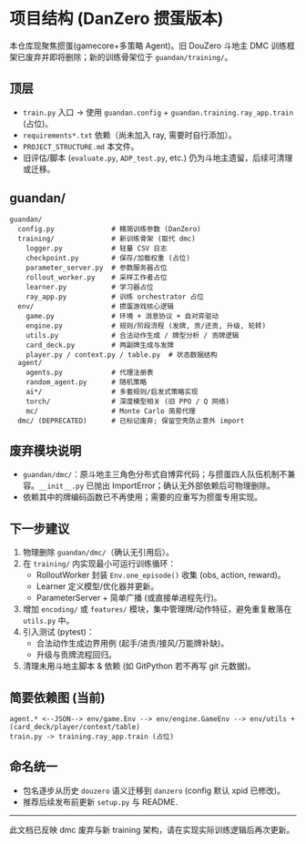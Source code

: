 # 项目结构 (DanZero 掼蛋版本)

本仓库现聚焦掼蛋(gamecore+多策略 Agent)。旧 DouZero 斗地主 DMC 训练框架已废弃并即将删除；新的训练骨架位于 `guandan/training/`。

## 顶层
- `train.py` 入口 -> 使用 `guandan.config` + `guandan.training.ray_app.train` (占位)。
- `requirements*.txt` 依赖（尚未加入 ray, 需要时自行添加）。
- `PROJECT_STRUCTURE.md` 本文件。
- 旧评估/脚本 (`evaluate.py`, `ADP_test.py`, etc.) 仍为斗地主遗留，后续可清理或迁移。

## guandan/
```
guandan/
  config.py              # 精简训练参数 (DanZero)
  training/              # 新训练骨架 (取代 dmc)
    logger.py            # 轻量 CSV 日志
    checkpoint.py        # 保存/加载权重 (占位)
    parameter_server.py  # 参数服务器占位
    rollout_worker.py    # 采样工作者占位
    learner.py           # 学习器占位
    ray_app.py           # 训练 orchestrator 占位
  env/                   # 掼蛋游戏核心逻辑
    game.py              # 环境 + 消息协议 + 自对弈驱动
    engine.py            # 规则/阶段流程 (发牌, 贡/还贡, 升级, 轮转)
    utils.py             # 合法动作生成 / 牌型分析 / 贡牌逻辑
    card_deck.py         # 两副牌生成与发牌
    player.py / context.py / table.py  # 状态数据结构
  agent/
    agents.py            # 代理注册表
    random_agent.py      # 随机策略
    ai*/                 # 多套规则/启发式策略实现
    torch/               # 深度模型相关 (旧 PPO / Q 网络)
    mc/                  # Monte Carlo 简易代理
  dmc/ (DEPRECATED)      # 已标记废弃; 保留空壳防止意外 import
```

## 废弃模块说明
- `guandan/dmc/`：原斗地主三角色分布式自博弈代码；与掼蛋四人队伍机制不兼容。`__init__.py` 已抛出 ImportError；确认无外部依赖后可物理删除。
- 依赖其中的牌编码函数已不再使用；需要的应重写为掼蛋专用实现。

## 下一步建议
1. 物理删除 `guandan/dmc/`（确认无引用后）。
2. 在 `training/` 内实现最小可运行训练循环：
   - RolloutWorker 封装 `Env.one_episode()` 收集 (obs, action, reward)。
   - Learner 定义模型/优化器并更新。
   - ParameterServer + 简单广播 (或直接单进程先行)。
3. 增加 `encoding/` 或 `features/` 模块，集中管理牌/动作特征，避免重复散落在 `utils.py` 中。
4. 引入测试 (pytest)：
   - 合法动作生成边界用例 (起手/进贡/接风/万能牌补缺)。
   - 升级与贡牌流程回归。
5. 清理未用斗地主脚本 & 依赖 (如 GitPython 若不再写 git 元数据)。

## 简要依赖图 (当前)
```
agent.* <--JSON--> env/game.Env --> env/engine.GameEnv --> env/utils + (card_deck/player/context/table)
train.py -> training.ray_app.train (占位)
```

## 命名统一
- 包名逐步从历史 `douzero` 语义迁移到 `danzero` (config 默认 xpid 已修改)。
- 推荐后续发布前更新 `setup.py` 与 README.

---
此文档已反映 dmc 废弃与新 training 架构，请在实现实际训练逻辑后再次更新。
